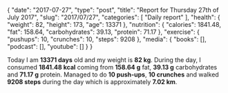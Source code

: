 {
    "date": "2017-07-27",
    "type": "post",
    "title": "Report for Thursday 27th of July 2017",
    "slug": "2017\/07\/27",
    "categories": [
        "Daily report"
    ],
    "health": {
        "weight": 82,
        "height": 173,
        "age": 13371
    },
    "nutrition": {
        "calories": 1841.48,
        "fat": 158.64,
        "carbohydrates": 39.13,
        "protein": 71.17
    },
    "exercise": {
        "pushups": 10,
        "crunches": 10,
        "steps": 9208
    },
    "media": {
        "books": [],
        "podcast": [],
        "youtube": []
    }
}

Today I am <strong>13371 days</strong> old and my weight is <strong>82 kg</strong>. During the day, I consumed <strong>1841.48 kcal</strong> coming from <strong>158.64 g</strong> fat, <strong>39.13 g</strong> carbohydrates and <strong>71.17 g</strong> protein. Managed to do <strong>10 push-ups</strong>, <strong>10 crunches</strong> and walked <strong>9208 steps</strong> during the day which is approximately <strong>7.02 km</strong>.
